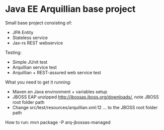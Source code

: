 Java EE Arquillian base project
==========

Small base project consisting of:
- JPA Entity
- Stateless service
- Jax-rs REST webservice

Testing:
- Simple JUnit test
- Arquillian service test
- Arquillian + REST-assured web service test

What you need to get it running:
- Maven en Java environment + variables setup
- JBOSS EAP unzipped http://jbossas.jboss.org/downloads/, note JBOSS root folder path
- Change src/test/resources/arquillian.xml:12 <property name="jbossHome">...</property> to the JBOSS root folder path

How to run:
mvn package -P arq-jbossas-managed
